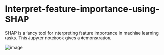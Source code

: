 # Interpret-feature-importance-using-SHAP
SHAP is a fancy tool for interpreting feature importance in machine learning tasks. This Jupyter notebook gives a demonstration.

![image](https://github.com/hanfei1986/Interpret-feature-importance-using-SHAP/assets/59255164/47483be5-6b3e-4082-8ee2-61b7fc3a21c5)


